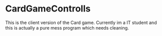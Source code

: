 # CardGameControlls

This is the client version of the Card game. Currently im a IT student and this is actually a pure mess program which needs cleaning. 
